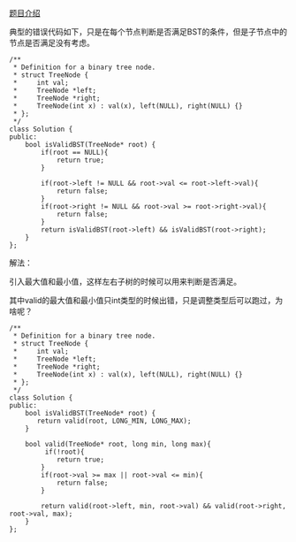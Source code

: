 [题目介绍](https://leetcode.com/problems/validate-binary-search-tree/)



典型的错误代码如下，只是在每个节点判断是否满足BST的条件，但是子节点中的节点是否满足没有考虑。

```
/**
 * Definition for a binary tree node.
 * struct TreeNode {
 *     int val;
 *     TreeNode *left;
 *     TreeNode *right;
 *     TreeNode(int x) : val(x), left(NULL), right(NULL) {}
 * };
 */
class Solution {
public:
    bool isValidBST(TreeNode* root) {
        if(root == NULL){
            return true;
        }
        
        if(root->left != NULL && root->val <= root->left->val){
            return false;
        }
        if(root->right != NULL && root->val >= root->right->val){
            return false;
        }
        return isValidBST(root->left) && isValidBST(root->right);
    }
};
```





解法：

引入最大值和最小值，这样左右子树的时候可以用来判断是否满足。

其中valid的最大值和最小值只int类型的时候出错，只是调整类型后可以跑过，为啥呢？

```
/**
 * Definition for a binary tree node.
 * struct TreeNode {
 *     int val;
 *     TreeNode *left;
 *     TreeNode *right;
 *     TreeNode(int x) : val(x), left(NULL), right(NULL) {}
 * };
 */
class Solution {
public:
    bool isValidBST(TreeNode* root) {
       return valid(root, LONG_MIN, LONG_MAX);
    }
    
    bool valid(TreeNode* root, long min, long max){
         if(!root){
            return true;
        }
        if(root->val >= max || root->val <= min){
            return false;
        }
        
        return valid(root->left, min, root->val) && valid(root->right, root->val, max);
    }
};
```

